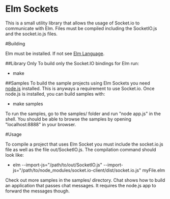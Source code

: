 Elm Sockets
===

This is a small utility library that allows the usage of Socket.io to communicate with Elm. Files must be compiled including the SocketIO.js and the socket.io.js files.

#Building

Elm must be installed. If not see [Elm Language](www.elm-lang.org).

##Library Only
To build only the Socket.IO bindings for Elm run:
 
 * make

##Samples
To build the sample projects using Elm Sockets you need [node.js](nodejs.org) installed. This is anyways a requirement to use Socket.io. Once node.js is installed, you can build samples with:

   * make samples

To run the samples, go to the samples/ folder and run "node app.js" in the shell. You should be able to browse the samples by opening "localhost:8888" in your browser.

#Usage

To compile a project that uses Elm Socket you must include the socket.io.js file as well as the file out/SocketIO.js. The compilation command should look like:

 * elm --import-js="/path/to/out/SocketIO.js" --import-js="/path/to/node_modules/socket.io-client/dist/socket.io.js" myFile.elm

Check out more samples in the samples/ directory. Chat shows how to build an application that passes chat messages. It requires the node.js app to forward the messages though.